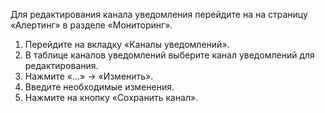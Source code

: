 Для редактирования канала уведомления перейдите на на страницу «Алертинг» в разделе «Мониторинг».

1. Перейдите на вкладку «Каналы уведомлений».
2. В таблице каналов уведомлений выберите канал уведомлений для редактирования.
3. Нажмите «…» → «Изменить».
4. Введите необходимые изменения.
5. Нажмите на кнопку «Сохранить канал».
